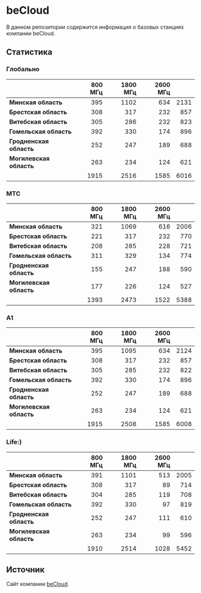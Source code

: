 # beCloud

В данном репозитории содержится информация о базовых станциях компании beCloud.

## Статистика

### Глобально

<!-- prettier-ignore -->
| &nbsp;                  |                800 МГц | 1800 МГц |                2600 МГц | &nbsp; |
| :---------------------- | ---------------------: | -------: | ----------------------: | -----: |
| **Минская область**     |   395 |   1102 | 634 | 2131 |
| **Брестская область**   |   308 |   317 | 232 | 857 |
| **Витебская область**   | 305 | 286 | 232 | 823 |
| **Гомельская область**  |   392 |   330 | 174 | 896 |
| **Гродненская область** |  252 |  247 | 189 | 688 |
| **Могилевская область** | 263 | 234 | 124 | 621 |
| &nbsp;                  |   1915 |   2516 | 1585 | 6016 |

### МТС

<!-- prettier-ignore -->
| &nbsp;                  |                800 МГц | 1800 МГц |                2600 МГц | &nbsp; |
| :---------------------- | ---------------------: | -------: | ----------------------: | -----: |
| **Минская область**     | 321 | 1069 | 616 | 2006 |
| **Брестская область**   |   221 |   317 | 232 | 770 |
| **Витебская область**   | 208 | 285 | 228 | 721 |
| **Гомельская область**  |   311 |   329 | 134 | 774 |
| **Гродненская область** |  155 |  247 | 188 | 590 |
| **Могилевская область** | 177 | 226 | 124 | 527 |
| &nbsp;                  |   1393 |   2473 | 1522 | 5388 |

### A1

<!-- prettier-ignore -->
| &nbsp;                  |                800 МГц | 1800 МГц |                2600 МГц | &nbsp; |
| :---------------------- | ---------------------: | -------: | ----------------------: | -----: |
| **Минская область**     |   395 |   1095 | 634 | 2124 |
| **Брестская область**   |   308 |   317 | 232 | 857 |
| **Витебская область**   | 305 | 285 | 232 | 822 |
| **Гомельская область**  |   392 |   330 | 174 | 896 |
| **Гродненская область** |  252 |  247 | 189 | 688 |
| **Могилевская область** | 263 | 234 | 124 | 621 |
| &nbsp;                  |   1915 |   2508 | 1585 | 6008 |

### Life:)

<!-- prettier-ignore -->
| &nbsp;                  |                800 МГц | 1800 МГц |                2600 МГц | &nbsp; |
| :---------------------- | ---------------------: | -------: | ----------------------: | -----: |
| **Минская область**     |   391 |   1101 | 513 | 2005 |
| **Брестская область**   |   308 |   317 | 89 | 714 |
| **Витебская область**   | 304 | 285 | 119 | 708 |
| **Гомельская область**  |   392 |   330 | 97 | 819 |
| **Гродненская область** |  252 |  247 | 111 | 610 |
| **Могилевская область** | 263 | 234 | 99 | 596 |
| &nbsp;                  |   1910 |   2514 | 1028 | 5452 |

## Источник

Сайт компании [beCloud](https://becloud.by/customers/ob-lte-advanced).

